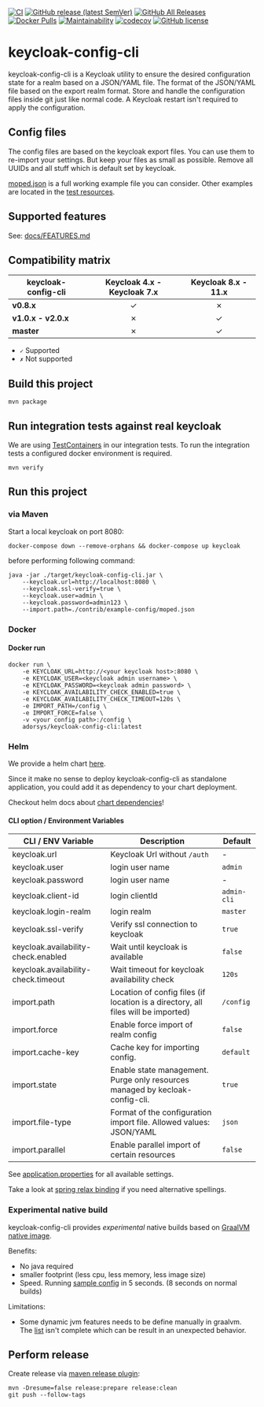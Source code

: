 [![CI](https://github.com/adorsys/keycloak-config-cli/workflows/CI/badge.svg)](https://github.com/adorsys/keycloak-config-cli/actions?query=workflow%3ACI)
[![GitHub release (latest SemVer)](https://img.shields.io/github/v/release/adorsys/keycloak-config-cli?logo=github&sort=semver)](https://github.com/adorsys/keycloak-config-cli/releases/latest)
[![GitHub All Releases](https://img.shields.io/github/downloads/adorsys/keycloak-config-cli/total?logo=github)](https://github.com/adorsys/keycloak-config-cli/releases)
[![Docker Pulls](https://img.shields.io/docker/pulls/adorsys/keycloak-config-cli?logo=docker)](https://hub.docker.com/r/adorsys/keycloak-config-cli)
[![Maintainability](https://api.codeclimate.com/v1/badges/bd89704bfacbe1fcd215/maintainability)](https://codeclimate.com/github/adorsys/keycloak-config-cli/maintainability) [![codecov](https://codecov.io/gh/adorsys/keycloak-config-cli/branch/master/graph/badge.svg)](https://codecov.io/gh/adorsys/keycloak-config-cli)
[![GitHub license](https://img.shields.io/github/license/adorsys/keycloak-config-cli)](https://github.com/adorsys/keycloak-config-cli/blob/master/LICENSE.txt)

# keycloak-config-cli

keycloak-config-cli is a Keycloak utility to ensure the desired configuration state for a realm based on a JSON/YAML file. The format of the JSON/YAML file based on the export realm format. Store and handle the configuration files inside git just like normal code. A Keycloak restart isn't required to apply the configuration.

## Config files

The config files are based on the keycloak export files. You can use them to re-import your settings.
But keep your files as small as possible. Remove all UUIDs and all stuff which is default set by keycloak.

[moped.json](./contrib/example-config/moped.json) is a full working example file you can consider.
Other examples are located in the [test resources](./src/test/resources/import-files).

## Supported features

See: [docs/FEATURES.md](./docs/FEATURES.md)

## Compatibility matrix

| keycloak-config-cli | **Keycloak 4.x - Keycloak 7.x** | **Keycloak 8.x - 11.x** |
| ------------------- | :-----------------------------: | :---------------------: |
| **v0.8.x**          |                ✓                |            ✗            |
| **v1.0.x - v2.0.x** |                ✗                |            ✓            |
| **master**          |                ✗                |            ✓            |

- `✓` Supported
- `✗` Not supported

## Build this project

```shell script
mvn package
```

## Run integration tests against real keycloak

We are using [TestContainers](https://www.testcontainers.org/) in our integration tests.
To run the integration tests a configured docker environment is required.

```shell script
mvn verify
```

## Run this project

### via Maven

Start a local keycloak on port 8080:

```shell script
docker-compose down --remove-orphans && docker-compose up keycloak
```

before performing following command:

```shell script
java -jar ./target/keycloak-config-cli.jar \
    --keycloak.url=http://localhost:8080 \
    --keycloak.ssl-verify=true \
    --keycloak.user=admin \
    --keycloak.password=admin123 \
    --import.path=./contrib/example-config/moped.json
```

### Docker

#### Docker run

```shell script
docker run \
    -e KEYCLOAK_URL=http://<your keycloak host>:8080 \
    -e KEYCLOAK_USER=<keycloak admin username> \
    -e KEYCLOAK_PASSWORD=<keycloak admin password> \
    -e KEYCLOAK_AVAILABILITY_CHECK_ENABLED=true \
    -e KEYCLOAK_AVAILABILITY_CHECK_TIMEOUT=120s \
    -e IMPORT_PATH=/config \
    -e IMPORT_FORCE=false \
    -v <your config path>:/config \
    adorsys/keycloak-config-cli:latest
```

### Helm

We provide a helm chart [here](./contrib/charts/keycloak-config-cli).

Since it make no sense to deploy keycloak-config-cli as standalone application, you could
add it as dependency to your chart deployment.

Checkout helm docs about [chart dependencies](https://helm.sh/docs/topics/charts/#chart-dependencies)!

#### CLI option / Environment Variables

|  CLI / ENV Variable                 | Description                                                                       | Default     |
| ----------------------------------- | --------------------------------------------------------------------------------- | ----------- |
| keycloak.url                        | Keycloak Url without `/auth`                                                      | -           |
| keycloak.user                       | login user name                                                                   | `admin`     |
| keycloak.password                   | login user name                                                                   | -           |
| keycloak.client-id                  | login clientId                                                                    | `admin-cli` |
| keycloak.login-realm                | login realm                                                                       | `master`    |
| keycloak.ssl-verify                 | Verify ssl connection to keycloak                                                 | `true`      |
| keycloak.availability-check.enabled | Wait until keycloak is available                                                  | `false`     |
| keycloak.availability-check.timeout | Wait timeout for keycloak availability check                                      | `120s`      |
| import.path                         | Location of config files (if location is a directory, all files will be imported) | `/config`   |
| import.force                        | Enable force import of realm config                                               | `false`     |
| import.cache-key                    | Cache key for importing config.                                                   | `default`   |
| import.state                        | Enable state management. Purge only resources managed by kecloak-config-cli.      | `true`      |
| import.file-type                    | Format of the configuration import file. Allowed values: JSON/YAML                | `json`      |
| import.parallel                     | Enable parallel import of certain resources                                       | `false`     |

See [application.properties](src/main/resources/application.properties) for all available settings.

Take a look at [spring relax binding](https://github.com/spring-projects/spring-boot/wiki/Relaxed-Binding-2.0) if you need
alternative spellings.

### Experimental native build

keycloak-config-cli provides _experimental_ native builds based on [GraalVM native image](https://www.graalvm.org/docs/reference-manual/native-image/).

Benefits:

- No java required
- smaller footprint (less cpu, less memory, less image size)
- Speed. Running [sample config](./contrib/example-config/moped.json) in 5 seconds. (8 seconds on normal builds)

Limitations:

- Some dynamic jvm features needs to be define manually in graalvm. The [list](src/main/resources/META-INF/native-image/10.0.2/reflect-config.json) isn't complete which can be result in an unexpected behavior.

## Perform release

Create release via [maven release plugin](https://maven.apache.org/maven-release/maven-release-plugin/examples/prepare-release.html):

```shell script
mvn -Dresume=false release:prepare release:clean
git push --follow-tags
```
